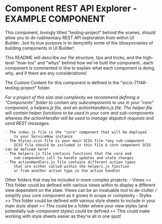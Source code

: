 Component REST API Explorer - EXAMPLE COMPONENT 
===============================================
This component, lovingly titled "testing-project" behind the scenes, should allow you to do rudimentary REST API exploration from within UI Builder...but its true purpose is to demystify some of the idiosyncrasies of building components in UI Builder! 

This README will describe our file structure, tips and tricks, and the high-level "how-tos" and "whys" behind how we've built the component...each component is commented in line to explain what each component is doing, why, and if there are any considerations!

The Custom Content for this component is defined in the "src/x-71146-testing-project" folder.

*For a project of this size and complexity we recommend defining a "Components" folder to contain any subcomponents to use in your "core" component, a helpers.js file, and an actionHandlers.js file. The helper file will contain helper functions to be used in your core and sub-components whereas the actionHandler will be used to manage dispatch requests and send REST messages.*

    - The index.js file is the "core" component that will be deployed 
        to your ServiceNow instance
    - The Styles.scss file is your main SCSS file *any sub-component 
        SCSS file should be included in this file & core component SCSS can be defined here*
    - The helpers.js file contains functions that the core and 
        sub-components call to handle updates and state changes
    - The actionHandlers.js file contains different action types 
        that are either called within the helpers.js function 
        or from another action type in the action handler

Other folders that may be included in more complex projects:
    - Views >> This folder could be defined with various views within to display a different view dependent on the state. Views can be an invaluable tool to de-clutter / simplify your core component as it grows in scope or complexity
    - Styles >> This folder could be defined with various style sheets to include in your main style sheet >> This could be a folder where your view styles (and potentially sub-component styles) could be defined >> This could make working with style sheets easier as they're all in one spot!